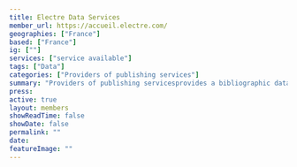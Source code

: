 ```yaml
---
title: Electre Data Services
member_url: https://accueil.electre.com/
geographies: ["France"]
based: ["France"]
ig: [""] 
services: ["service available"] 
tags: ["Data"]
categories: ["Providers of publishing services"]
summary: "Providers of publishing servicesprovides a bibliographic database of all books produced in France."
press:
active: true
layout: members
showReadTime: false
showDate: false
permalink: ""
date: 
featureImage: ""
---
```

